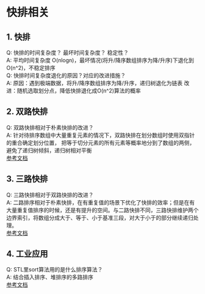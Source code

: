 # 快排相关
## 1. 快排
Q: 快排的时间复杂度？ 最坏时间复杂度？ 稳定性？  
A: 平均时间复杂度 O(nlogn)，最坏情况(将升/降序数组排序为降/升序)下退化到O(n^2)，不稳定排序  
Q: 快排时间复杂度退化的原因？对应的改进措施？  
A: 原因：遇到极端数据，将升/降序数组排序为降/升序，递归树退化为链表 改进：随机选取划分点，降低快排退化成O(n^2)算法的概率  

## 2. 双路快排
Q: 双路快排相对于朴素快排的改进？  
A: 针对待排序数组中大量重复元素的情况下，双路快排在划分数组时使用双指针的重合确定划分位置，
把等于切分元素的所有元素等概率地分到了数组的两侧，避免了递归树倾斜，递归树相对平衡  
[参考文档](https://algorithm.z2blog.com/post/%E5%8F%8C%E8%B7%AF%E5%BF%AB%E6%8E%92/)  

## 3. 三路快排
Q: 三路快排相对于双路快排的改进？  
A: 二路排序相对于朴素快排，在有重复值的场景下优化了快排的效率；但是在有大量重复值排序的时候，还是有提升的空间。与二路快排不同，三路快排维护两个边界索引，将数组分成大于、等于、小于基准三段，对大于小于的部分继续递归处理。  
[参考文档](https://blog.csdn.net/Jae_Wang/article/details/80556006)

## 4. 工业应用
Q: STL里sort算法用的是什么排序算法？  
A: 结合插入排序、堆排序的多路排序  
[参考文档](https://zhuanlan.zhihu.com/p/36274119)  
